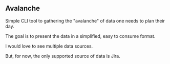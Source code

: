 ## Avalanche

Simple CLI tool to gathering the "avalanche" of data
one needs to plan their day.

The goal is to present the data in a simplified,
easy to consume format.

I would love to see multiple data sources.

But, for now, the only supported source of data is Jira.
